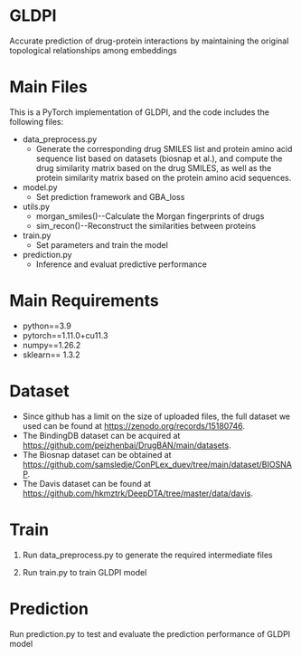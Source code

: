 # GLDPI
Accurate prediction of drug-protein interactions by maintaining the original topological relationships among embeddings 

# Main Files
This is a PyTorch implementation of GLDPI, and the code includes the following files:

* data_preprocess.py
    - Generate the corresponding drug SMILES list and protein amino acid sequence list based on datasets (biosnap et al.), and compute the drug similarity matrix based on the drug SMILES, as well as the protein similarity matrix based on the protein amino acid sequences.
*  model.py
    - Set prediction framework and GBA_loss
*  utils.py
    - morgan_smiles()--Calculate the Morgan fingerprints of drugs
    - sim_recon()--Reconstruct the similarities between proteins
*  train.py
    - Set parameters and train the model
*  prediction.py
    - Inference and evaluat predictive performance
# Main Requirements

* python==3.9 
* pytorch==1.11.0+cu11.3
* numpy==1.26.2
* sklearn== 1.3.2


# Dataset
* Since github has a limit on the size of uploaded files, the full dataset we used can be found at https://zenodo.org/records/15180746.
* The BindingDB dataset can be acquired at https://github.com/peizhenbai/DrugBAN/main/datasets.
* The Biosnap dataset can be obtained at https://github.com/samsledje/ConPLex_duev/tree/main/dataset/BIOSNAP.
* The Davis dataset can be found at https://github.com/hkmztrk/DeepDTA/tree/master/data/davis.

# Train

1. Run data_preprocess.py to generate the required intermediate files

2. Run train.py to train GLDPI model

# Prediction 

Run prediction.py to test and evaluate the prediction performance of GLDPI model

